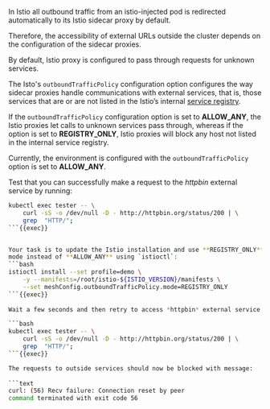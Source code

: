 In Istio all outbound traffic from an istio-injected pod is redirected 
automatically to its Istio sidecar proxy by default. 


Therefore, the accessibility of external URLs outside the cluster depends on the configuration of the sidecar proxies. 


By default, Istio proxy is configured to pass through requests for unknown services. 


The Isto's `outboundTrafficPolicy` configuration option configures the way sidecar proxies handle communications 
with external services, that is, those services that are or are not listed in the Istio’s 
internal [service registry](https://istio.io/latest/docs/concepts/traffic-management/#introducing-istio-traffic-management).


If the `outboundTrafficPolicy` configuration option is set to **ALLOW_ANY**, 
the Istio proxies let calls to unknown services pass through, whereas if the option 
is set to **REGISTRY_ONLY**, Istio proxies will block any host not listed in the internal service registry.

Currently, the environment is configured with the `outboundTrafficPolicy` option is set 
to **ALLOW_ANY**. 


Test that you can successfully make a request to the *httpbin* external service by running:
```bash
kubectl exec tester -- \
    curl -sS -o /dev/null -D - http://httpbin.org/status/200 | \
    grep  "HTTP/";
```{{exec}}


Your task is to update the Istio installation and use **REGISTRY_ONLY** outbound traffic policy 
mode instead of **ALLOW_ANY** using `istioctl`:
```bash
istioctl install --set profile=demo \
    -y --manifests=/root/istio-${ISTIO_VERSION}/manifests \
    --set meshConfig.outboundTrafficPolicy.mode=REGISTRY_ONLY
```{{exec}}
 
Wait a few seconds and then retry to access *httpbin* external service:

```bash
kubectl exec tester -- \
    curl -sS -o /dev/null -D - http://httpbin.org/status/200 | \
    grep  "HTTP/";
```{{exec}}

The requests to outside services should now be blocked with message:
 
```text
curl: (56) Recv failure: Connection reset by peer
command terminated with exit code 56
```